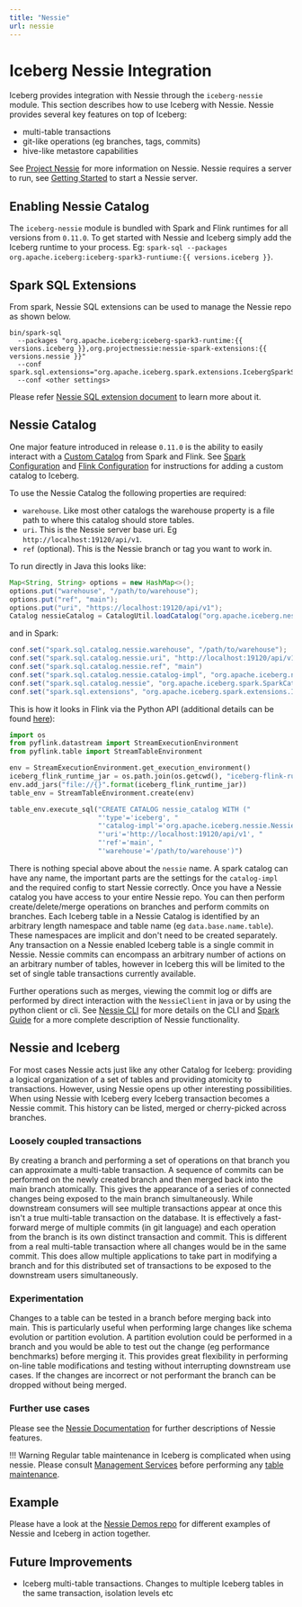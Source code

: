 ```yaml
---
title: "Nessie"
url: nessie
---
```

<!--
 - Licensed to the Apache Software Foundation (ASF) under one or more
 - contributor license agreements.  See the NOTICE file distributed with
 - this work for additional information regarding copyright ownership.
 - The ASF licenses this file to You under the Apache License, Version 2.0
 - (the "License"); you may not use this file except in compliance with
 - the License.  You may obtain a copy of the License at
 -
 -   http://www.apache.org/licenses/LICENSE-2.0
 -
 - Unless required by applicable law or agreed to in writing, software
 - distributed under the License is distributed on an "AS IS" BASIS,
 - WITHOUT WARRANTIES OR CONDITIONS OF ANY KIND, either express or implied.
 - See the License for the specific language governing permissions and
 - limitations under the License.
 -->

# Iceberg Nessie Integration

Iceberg provides integration with Nessie through the `iceberg-nessie` module.
This section describes how to use Iceberg with Nessie. Nessie provides several key features on top of Iceberg:

* multi-table transactions
* git-like operations (eg branches, tags, commits)
* hive-like metastore capabilities

See [Project Nessie](https://projectnessie.org) for more information on Nessie. Nessie requires a server to run, see
[Getting Started](https://projectnessie.org/try/) to start a Nessie server.

## Enabling Nessie Catalog

The `iceberg-nessie` module is bundled with Spark and Flink runtimes for all versions from `0.11.0`. To get started
with Nessie and Iceberg simply add the Iceberg runtime to your process. Eg: `spark-sql --packages
org.apache.iceberg:iceberg-spark3-runtiume:{{ versions.iceberg }}`. 

## Spark SQL Extensions

From spark, Nessie SQL extensions can be used to manage the Nessie repo as shown below. 

```
bin/spark-sql 
  --packages "org.apache.iceberg:iceberg-spark3-runtime:{{ versions.iceberg }},org.projectnessie:nessie-spark-extensions:{{ versions.nessie }}"
  --conf spark.sql.extensions="org.apache.iceberg.spark.extensions.IcebergSparkSessionExtensions,org.projectnessie.spark.extensions.NessieSparkSessionExtensions"
  --conf <other settings>
```
Please refer [Nessie SQL extension document](https://projectnessie.org/tools/sql/) to learn more about it.

## Nessie Catalog

One major feature introduced in release `0.11.0` is the ability to easily interact with a [Custom
Catalog](../custom-catalog) from Spark and Flink. See [Spark Configuration](../spark-configuration#catalog-configuration)
  and [Flink Configuration](../flink#custom-catalog) for instructions for adding a custom catalog to Iceberg. 

To use the Nessie Catalog the following properties are required:

* `warehouse`. Like most other catalogs the warehouse property is a file path to where this catalog should store tables.
* `uri`. This is the Nessie server base uri. Eg `http://localhost:19120/api/v1`.
* `ref` (optional). This is the Nessie branch or tag you want to work in.

To run directly in Java this looks like:

``` java
Map<String, String> options = new HashMap<>();
options.put("warehouse", "/path/to/warehouse");
options.put("ref", "main");
options.put("uri", "https://localhost:19120/api/v1");
Catalog nessieCatalog = CatalogUtil.loadCatalog("org.apache.iceberg.nessie.NessieCatalog", "nessie", hadoopConfig, options);
```

and in Spark:

``` java
conf.set("spark.sql.catalog.nessie.warehouse", "/path/to/warehouse");
conf.set("spark.sql.catalog.nessie.uri", "http://localhost:19120/api/v1")
conf.set("spark.sql.catalog.nessie.ref", "main")
conf.set("spark.sql.catalog.nessie.catalog-impl", "org.apache.iceberg.nessie.NessieCatalog")
conf.set("spark.sql.catalog.nessie", "org.apache.iceberg.spark.SparkCatalog")
conf.set("spark.sql.extensions", "org.apache.iceberg.spark.extensions.IcebergSparkSessionExtensions,org.projectnessie.spark.extensions.NessieSparkSessionExtensions")
```
This is how it looks in Flink via the Python API (additional details can be found [here](flink.md)):
```python
import os
from pyflink.datastream import StreamExecutionEnvironment
from pyflink.table import StreamTableEnvironment

env = StreamExecutionEnvironment.get_execution_environment()
iceberg_flink_runtime_jar = os.path.join(os.getcwd(), "iceberg-flink-runtime-{{ versions.iceberg }}.jar")
env.add_jars("file://{}".format(iceberg_flink_runtime_jar))
table_env = StreamTableEnvironment.create(env)

table_env.execute_sql("CREATE CATALOG nessie_catalog WITH ("
                      "'type'='iceberg', "
                      "'catalog-impl'='org.apache.iceberg.nessie.NessieCatalog', "
                      "'uri'='http://localhost:19120/api/v1', "
                      "'ref'='main', "
                      "'warehouse'='/path/to/warehouse')")
```

There is nothing special above about the `nessie` name. A spark catalog can have any name, the important parts are the 
settings for the `catalog-impl` and the required config to start Nessie correctly.
Once you have a Nessie catalog you have access to your entire Nessie repo. You can then perform create/delete/merge
operations on branches and perform commits on branches. Each Iceberg table in a Nessie Catalog is identified by an
arbitrary length namespace and table name (eg `data.base.name.table`). These namespaces are implicit and don't need to
be created separately. Any transaction on a Nessie enabled Iceberg table is a single commit in Nessie. Nessie commits
can encompass an arbitrary number of actions on an arbitrary number of tables, however in Iceberg this will be limited
to the set of single table transactions currently available.

Further operations such as merges, viewing the commit log or diffs are performed by direct interaction with the
`NessieClient` in java or by using the python client or cli. See [Nessie CLI](https://projectnessie.org/tools/cli/) for
more details on the CLI and [Spark Guide](https://projectnessie.org/tools/iceberg/spark/) for a more complete description of 
Nessie functionality.

## Nessie and Iceberg

For most cases Nessie acts just like any other Catalog for Iceberg: providing a logical organization of a set of tables
and providing atomicity to transactions. However, using Nessie opens up other interesting possibilities. When using Nessie with
Iceberg every Iceberg transaction becomes a Nessie commit. This history can be listed, merged or cherry-picked across branches.

### Loosely coupled transactions

By creating a branch and performing a set of operations on that branch you can approximate a multi-table transaction.
A sequence of commits can be performed on the newly created branch and then merged back into the main branch atomically.
This gives the appearance of a series of connected changes being exposed to the main branch simultaneously. While downstream
consumers will see multiple transactions appear at once this isn't a true multi-table transaction on the database. It is 
effectively a fast-forward merge of multiple commits (in git language) and each operation from the branch is its own distinct
transaction and commit. This is different from a real multi-table transaction where all changes would be in the same commit.
This does allow multiple applications to take part in modifying a branch and for this distributed set of transactions to be 
exposed to the downstream users simultaneously.

 
### Experimentation

Changes to a table can be tested in a branch before merging back into main. This is particularly useful when performing
large changes like schema evolution or partition evolution. A partition evolution could be performed in a branch and you
would be able to test out the change (eg performance benchmarks) before merging it. This provides great flexibility in
performing on-line table modifications and testing without interrupting downstream use cases. If the changes are
incorrect or not performant the branch can be dropped without being merged.

### Further use cases

Please see the [Nessie Documentation](https://projectnessie.org/features/) for further descriptions of 
Nessie features.

!!! Warning
    Regular table maintenance in Iceberg is complicated when using nessie. Please consult
    [Management Services](https://projectnessie.org/features/management/) before performing any 
    [table maintenance](../maintenance).

## Example 

Please have a look at the [Nessie Demos repo](https://github.com/projectnessie/nessie-demos)
for different examples of Nessie and Iceberg in action together.

## Future Improvements

* Iceberg multi-table transactions. Changes to multiple Iceberg tables in the same transaction, isolation levels etc
